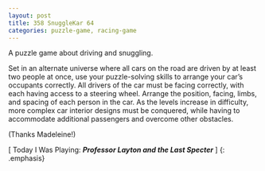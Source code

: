 ```yaml
---
layout: post
title: 358 SnuggleKar 64
categories: puzzle-game, racing-game
---
```

A puzzle game about driving and snuggling.

Set in an alternate universe where all cars on the road are driven by at least two people at once, use your puzzle-solving skills to arrange your car’s occupants correctly.  All drivers of the car must be facing correctly, with each having access to a steering wheel.  Arrange the position, facing, limbs, and spacing of each person in the car.  As the levels increase in difficulty, more complex car interior designs must be conquered, while having to accommodate additional passengers and overcome other obstacles.

(Thanks Madeleine!)

[ Today I Was Playing: ***Professor Layton and the Last Specter*** ]
{: .emphasis}